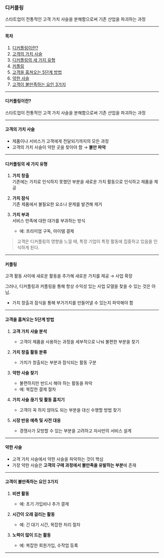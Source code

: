 ### **디커플링**  
스타트업이 전통적인 고객 가치 사슬을 분해함으로써 기존 산업을 파괴하는 과정  

---

#### **목차**  
1. [디커플링이란?](#디커플링이란)  
2. [고객의 가치 사슬](#고객의-가치-사슬)  
3. [디커플링의 세 가지 유형](#디커플링의-세-가지-유형)  
4. [커플링](#커플링)  
5. [고객을 훔쳐오는 5단계 방법](#고객을-훔쳐오는-5단계-방법)  
6. [약한 사슬](#약한-사슬)  
7. [고객이 불만족하는 요인 3가지](#고객이-불만족하는-요인-3가지) 

---

#### **디커플링이란?**  
스타트업이 전통적인 고객 가치 사슬을 분해함으로써 기존 산업을 파괴하는 과정  

---

#### **고객의 가치 사슬**  
- 제품이나 서비스가 고객에게 전달되기까지의 모든 과정  
- 고객의 가치 사슬이 약한 곳을 찾아야 함 → **불만 파악** 

---

#### **디커플링의 세 가지 유형**  

1. **가치 창출**  
   기존에는 가치로 인식하지 못했던 부분을 새로운 가치 활동으로 인식하고 제품을 제공  

2. **가치 잠식**  
   기존 제품에서 불필요한 요소나 문제를 발견해 제거  

3. **가치 부과**  
   서비스 만족에 대한 대가를 부과하는 방식  
   - 예: 프리미엄 구독, 아이템 결제 

> 고객은 디커플링의 영향을 느낄 때, 특정 기업이 특정 활동에 집중하고 있음을 인식하게 된다.

---

#### **커플링**  
고객 활동 사이에 새로운 활동을 추가해 새로운 가치를 제공 → 사업 확장  

그러나, 디커플링과 커플링을 통해 항상 수익성 있는 사업 모델을 찾을 수 있는 것은 아님.  
- 가치 창출과 잠식을 통해 부가가치를 만들어낼 수 있는지 파악해야 함  

---

#### **고객을 훔쳐오는 5단계 방법**  

1. **고객 가치 사슬 분석**  
   - 고객이 제품을 사용하는 과정을 세부적으로 나눠 불편한 부분을 찾기

2. **가치 창출 활동 분류**  
   - 가치가 창출되는 부분과 잠식되는 활동 구분  

3. **약한 사슬 찾기**  
   - 불편하지만 반드시 해야 하는 활동을 파악  
   - 예: 복잡한 결제 절차  

4. **가치 사슬 끊기 및 활동 훔치기**  
   - 고객이 꼭 하지 않아도 되는 부분을 대신 수행할 방법 찾기  

5. **시장 반응 예측 및 사전 대응**  
   - 경쟁사가 모방할 수 있는 부분을 고려하고 자사만의 서비스 설계  

---

#### **약한 사슬**  
- 고객 가치 사슬에서 약한 사슬을 파악하는 것이 핵심 
- 가장 약한 사슬은 **고객의 구매 과정에서 불만족을 유발하는 부분**에 존재

---

#### **고객이 불만족하는 요인 3가지**  

1. **비싼 활동**  
   - 예: 초기 가입비나 추가 결제  

2. **시간이 오래 걸리는 활동**  
   - 예: 긴 대기 시간, 복잡한 처리 절차  

3. **노력이 많이 드는 활동**  
   - 예: 복잡한 회원가입, 수작업 등록  

---
